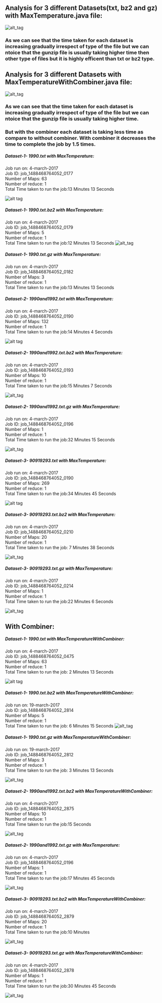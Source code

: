 ## Analysis for 3 different Datasets(txt, bz2 and gz) with MaxTemperature.java file:

![alt_tag](https://github.com/illinoistech-itm/jshukla3/blob/master/ITMD521/week07/item-three/Analysis_1.PNG)

### As we can see that the time taken for each dataset is increasing gradually irrespect of type of the file but we can ntoice that the gunzip file is usually taking higher time then other type of files but it is highly efficent than txt or bz2 type.


## Analysis for 3 different Datasets with MaxTemperatureWithCombiner.java file:

![alt_tag](https://github.com/illinoistech-itm/jshukla3/blob/master/ITMD521/week07/item-three/Analysis_2.PNG)

### As we can see that the time taken for each dataset is increasing gradually irrespect of type of the file but we can ntoice that the gunzip file is usually taking higher time.

### But with the combiner each dataset is taking less time as compare to without combiner. With combiner it decreases the time to complete the job by 1.5 times.

##### Dataset-1- 1990.txt with MaxTemperature:


Job run on: 4-march-2017 <br>
Job ID: job_1488468764052_0177 <br>
Number of Maps: 63 <br>
Number of reduce: 1 <br>
Total Time taken to run the job:13 Minutes 13 Seconds

![alt tag](https://github.com/illinoistech-itm/jshukla3/blob/master/ITMD521/week07/item-three/521-item3-1990tx.png)

##### Dataset-1- 1990.txt.bz2 with MaxTemperature:


Job run on: 4-march-2017 <br>
Job ID: job_1488468764052_0179 <br>
Number of Maps: 5 <br>
Number of reduce: 1 <br>
Total Time taken to run the job:12 Minutes 13 Seconds
![alt_tag](https://github.com/illinoistech-itm/jshukla3/blob/master/ITMD521/week07/item-three/521-item3-1990bz.png)

##### Dataset-1- 1990.txt.gz with MaxTemperature:


Job run on: 4-march-2017 <br>
Job ID: job_1488468764052_0182 <br>
Number of Maps: 3 <br>
Number of reduce: 1 <br>
Total Time taken to run the job:13 Minutes 13 Seconds


##### Dataset-2- 1990and1992.txt with MaxTemperature:


Job run on: 4-march-2017 <br>
Job ID: job_1488468764052_0190 <br>
Number of Maps: 132 <br>
Number of reduce: 1 <br>
Total Time taken to run the job:14 Minutes 4 Seconds

![alt tag](https://github.com/illinoistech-itm/jshukla3/blob/master/ITMD521/week07/item-three/521-item3-9092tx.png)

##### Dataset-2- 1990and1992.txt.bz2 with MaxTemperature:


Job run on: 4-march-2017 <br>
Job ID: job_1488468764052_0193 <br>
Number of Maps: 10 <br>
Number of reduce: 1 <br>
Total Time taken to run the job:15 Minutes 7 Seconds

![alt_tag](https://github.com/illinoistech-itm/jshukla3/blob/master/ITMD521/week07/item-three/521-item3-9092txbz.png)

##### Dataset-2- 1990and1992.txt.gz with MaxTemperature:


Job run on: 4-march-2017 <br>
Job ID: job_1488468764052_0196 <br>
Number of Maps: 1 <br>
Number of reduce: 1 <br>
Total Time taken to run the job:32 Minutes 15 Seconds

![alt_tag](https://github.com/illinoistech-itm/jshukla3/blob/master/ITMD521/week07/item-three/521-item3-9092txgz.png)


##### Dataset-3- 90919293.txt with MaxTemperature:


Job run on: 4-march-2017 <br>
Job ID: job_1488468764052_0190 <br>
Number of Maps: 269 <br>
Number of reduce: 1 <br>
Total Time taken to run the job:34 Minutes 45 Seconds

![alt tag](https://github.com/illinoistech-itm/jshukla3/blob/master/ITMD521/week07/item-three/521-item3-90-93tx.png)

##### Dataset-3- 90919293.txt.bz2 with MaxTemperature:


Job run on: 4-march-2017 <br>
Job ID: job_1488468764052_0210 <br>
Number of Maps: 20 <br>
Number of reduce: 1 <br>
Total Time taken to run the job: 7 Minutes 38 Seconds

![alt_tag](https://github.com/illinoistech-itm/jshukla3/blob/master/ITMD521/week07/item-three/521-item3-90-93txbz.png)

##### Dataset-3- 90919293.txt.gz with MaxTemperature:


Job run on: 4-march-2017 <br>
Job ID: job_1488468764052_0214 <br>
Number of Maps: 1 <br>
Number of reduce: 1 <br>
Total Time taken to run the job:22 Minutes 6 Seconds

![alt_tag](https://github.com/illinoistech-itm/jshukla3/blob/master/ITMD521/week07/item-three/521-item3-90-93txbz.png)



## With Combiner:


##### Dataset-1- 1990.txt with MaxTemperatureWithCombiner:


Job run on: 4-march-2017 <br>
Job ID: job_1488468764052_0475 <br>
Number of Maps: 63 <br>
Number of reduce: 1 <br>
Total Time taken to run the job: 2 Minutes 13 Seconds

![alt tag](https://github.com/illinoistech-itm/jshukla3/blob/master/ITMD521/week07/item-three/521-item3-1990txc.png)



##### Dataset-1- 1990.txt.bz2 with MaxTemperatureWithCombiner:


Job run on: 19-march-2017 <br>
Job ID: job_1488468764052_2814 <br>
Number of Maps: 5 <br>
Number of reduce: 1 <br>
Total Time taken to run the job: 6 Minutes 15 Seconds
![alt_tag](https://github.com/illinoistech-itm/jshukla3/blob/master/ITMD521/week07/item-three/521-item3-1990gzc.png)

##### Dataset-1- 1990.txt.gz with MaxTemperatureWithCombiner:


Job run on: 19-march-2017 <br>
Job ID: job_1488468764052_2812 <br>
Number of Maps: 3 <br>
Number of reduce: 1 <br>
Total Time taken to run the job: 3 Minutes 13 Seconds

![alt_tag](https://github.com/illinoistech-itm/jshukla3/blob/master/ITMD521/week07/item-three/521-item3-1990gzc.png)


##### Dataset-2- 1990and1992.txt.bz2 with MaxTemperatureWithCombiner:


Job run on: 4-march-2017 <br>
Job ID: job_1488468764052_2875 <br>
Number of Maps: 10 <br>
Number of reduce: 1 <br>
Total Time taken to run the job:15 Seconds

![alt_tag](https://github.com/illinoistech-itm/jshukla3/blob/master/ITMD521/week07/item-three/521-item3-9092bzc.PNG)

##### Dataset-2- 1990and1992.txt.gz with MaxTemperature:


Job run on: 4-march-2017 <br>
Job ID: job_1488468764052_0196 <br>
Number of Maps: 1 <br>
Number of reduce: 1 <br>
Total Time taken to run the job:17 Minutes 45 Seconds

![alt_tag](https://github.com/illinoistech-itm/jshukla3/blob/master/ITMD521/week07/item-three/521-item3-9092gzc.PNG)

##### Dataset-3- 90919293.txt.bz2 with MaxTemperatureWithCombiner:


Job run on: 4-march-2017 <br>
Job ID: job_1488468764052_2879 <br>
Number of Maps: 20 <br>
Number of reduce: 1 <br>
Total Time taken to run the job:10 Minutes

![alt_tag](https://github.com/illinoistech-itm/jshukla3/blob/master/ITMD521/week07/item-three/521-item3-90-93bzc.PNG)

##### Dataset-3- 90919293.txt.gz with MaxTemperatureWithCombiner:


Job run on: 4-march-2017 <br>
Job ID: job_1488468764052_2878 <br>
Number of Maps: 1 <br>
Number of reduce: 1 <br>
Total Time taken to run the job:30 Minutes 45 Seconds

![alt_tag](https://github.com/illinoistech-itm/jshukla3/blob/master/ITMD521/week07/item-three/521-item3-90-93gzc.PNG)











